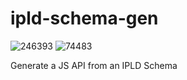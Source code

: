 # ipld-schema-gen

![246393](https://img.shields.io/badge/compiled%20bundle-246k-yellow) ![74483](https://img.shields.io/badge/gzipped%20bundle-74k-yellowgreen)

Generate a JS API from an IPLD Schema

